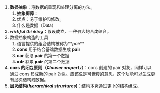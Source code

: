 1. **数据抽象**：将数据的呈现和处理分离的方法。
	1. **抽象屏障**：
	2. 优点：易于维护和修改。
	3. 什么是数据（Data）
2. **_wishful thinking_**：假设成立，一种强大的合成结合。
3. 数据抽象构造的工具
	1. 语言提供的组合结构被称为**_pair_**
	2. **cons** 用于结合基础数据生成 **pair**
	3. **car** 获取 **pair** 的第一个数据
	4. **cdr** 获取 **pair** 的第二个数据
4. **cons 的闭包原则（_Clouser property_）**：cons 创建的 pair 对象，同样可以通过 cons 形成新的 pair 对象。应该说是可嵌套的意思。这个功能可以生成更有层次结构的数据。
5. **层次结构(_hierarchical structures_)**：结构本身通过更小的结构组成。